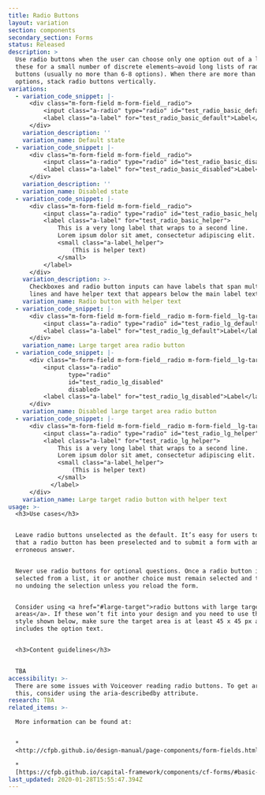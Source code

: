 ```yaml
---
title: Radio Buttons
layout: variation
section: components
secondary_section: Forms
status: Released
description: >
  Use radio buttons when the user can choose only one option out of a list. Use
  these for a small number of discrete elements—avoid long lists of radio
  buttons (usually no more than 6-8 options). When there are more than two
  options, stack radio buttons vertically.
variations:
  - variation_code_snippet: |-
      <div class="m-form-field m-form-field__radio">
          <input class="a-radio" type="radio" id="test_radio_basic_default">
          <label class="a-label" for="test_radio_basic_default">Label</label>
      </div>
    variation_description: ''
    variation_name: Default state
  - variation_code_snippet: |-
      <div class="m-form-field m-form-field__radio">
          <input class="a-radio" type="radio" id="test_radio_basic_disabled" disabled>
          <label class="a-label" for="test_radio_basic_disabled">Label</label>
      </div>
    variation_description: ''
    variation_name: Disabled state
  - variation_code_snippet: |-
      <div class="m-form-field m-form-field__radio">
          <input class="a-radio" type="radio" id="test_radio_basic_helper">
          <label class="a-label" for="test_radio_basic_helper">
              This is a very long label that wraps to a second line.
              Lorem ipsum dolor sit amet, consectetur adipiscing elit.
              <small class="a-label_helper">
                  (This is helper text)
              </small>
          </label>
      </div>
    variation_description: >-
      Checkboxes and radio button inputs can have labels that span multiple
      lines and have helper text that appears below the main label text.
    variation_name: Radio button with helper text
  - variation_code_snippet: |-
      <div class="m-form-field m-form-field__radio m-form-field__lg-target">
          <input class="a-radio" type="radio" id="test_radio_lg_default">
          <label class="a-label" for="test_radio_lg_default">Label</label>
      </div>
    variation_name: Large target area radio button
  - variation_code_snippet: |-
      <div class="m-form-field m-form-field__radio m-form-field__lg-target">
          <input class="a-radio"
                 type="radio"
                 id="test_radio_lg_disabled"
                 disabled>
          <label class="a-label" for="test_radio_lg_disabled">Label</label>
      </div>
    variation_name: Disabled large target area radio button
  - variation_code_snippet: |-
      <div class="m-form-field m-form-field__radio m-form-field__lg-target">
          <input class="a-radio" type="radio" id="test_radio_lg_helper">
          <label class="a-label" for="test_radio_lg_helper">
              This is a very long label that wraps to a second line.
              Lorem ipsum dolor sit amet, consectetur adipiscing elit.
              <small class="a-label_helper">
                  (This is helper text)
              </small>
            </label>
      </div>
    variation_name: Large target radio button with helper text
usage: >-
  <h3>Use cases</h3>


  Leave radio buttons unselected as the default. It’s easy for users to miss
  that a radio button has been preselected and to submit a form with an
  erroneous answer.


  Never use radio buttons for optional questions. Once a radio button is
  selected from a list, it or another choice must remain selected and there is
  no undoing the selection unless you reload the form.


  Consider using <a href="#large-target">radio buttons with large target
  areas</a>. If these won’t fit into your design and you need to use the default
  style shown below, make sure the target area is at least 45 x 45 px and
  includes the option text.


  <h3>Content guidelines</h3>


  TBA
accessibility: >-
  There are some issues with Voiceover reading radio buttons. To get around
  this, consider using the aria-describedby attribute.
research: TBA
related_items: >-

  More information can be found at:


  *
  <http://cfpb.github.io/design-manual/page-components/form-fields.html#radio-buttons>

  *
  [https://cfpb.github.io/capital-framework/components/cf-forms/#basic-radio-buttons](http://cfpb.github.io/design-manual/page-components/form-fields.html#radio-buttons)
last_updated: 2020-01-28T15:55:47.394Z
---
```

